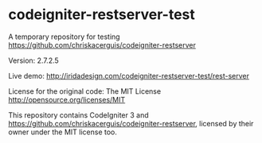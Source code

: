 # codeigniter-restserver-test

A temporary repository for testing https://github.com/chriskacerguis/codeigniter-restserver

Version: 2.7.2.5

Live demo: http://iridadesign.com/codeigniter-restserver-test/rest-server

License for the original code: The MIT License http://opensource.org/licenses/MIT

This repository contains CodeIgniter 3 and https://github.com/chriskacerguis/codeigniter-restserver, licensed by their owner under the MIT license too.
